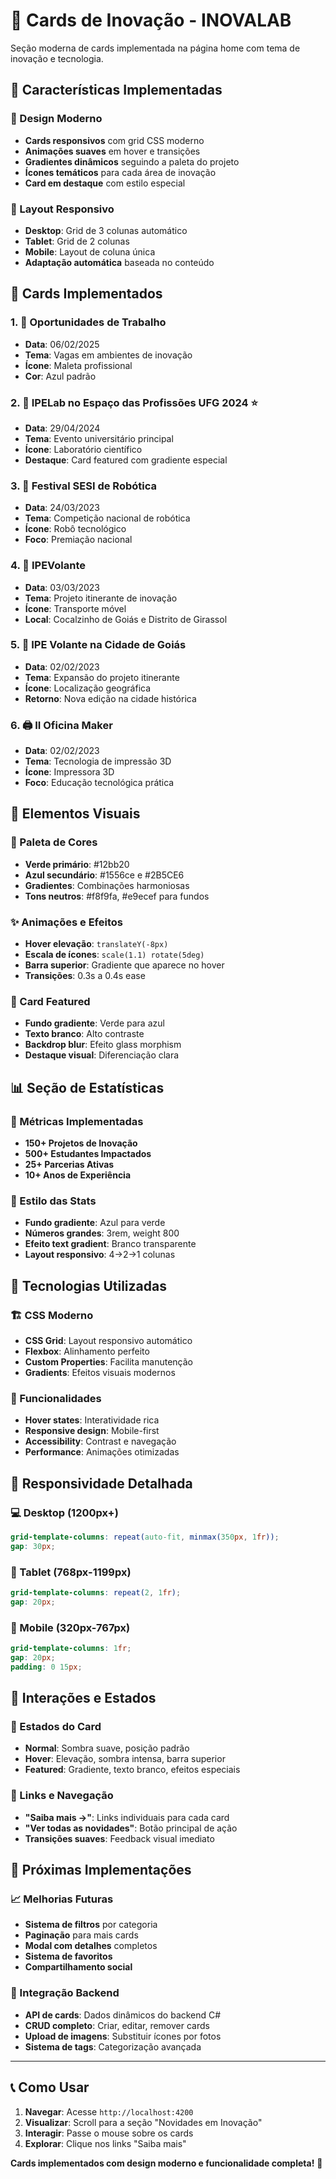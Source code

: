 # 🎴 Cards de Inovação - INOVALAB

Seção moderna de cards implementada na página home com tema de inovação e tecnologia.

## 🎯 Características Implementadas

### 🎨 Design Moderno
- **Cards responsivos** com grid CSS moderno
- **Animações suaves** em hover e transições
- **Gradientes dinâmicos** seguindo a paleta do projeto
- **Ícones temáticos** para cada área de inovação
- **Card em destaque** com estilo especial

### 📱 Layout Responsivo
- **Desktop**: Grid de 3 colunas automático
- **Tablet**: Grid de 2 colunas  
- **Mobile**: Layout de coluna única
- **Adaptação automática** baseada no conteúdo

## 🎴 Cards Implementados

### 1. 💼 Oportunidades de Trabalho
- **Data**: 06/02/2025
- **Tema**: Vagas em ambientes de inovação
- **Ícone**: Maleta profissional
- **Cor**: Azul padrão

### 2. 🔬 IPELab no Espaço das Profissões UFG 2024 ⭐
- **Data**: 29/04/2024  
- **Tema**: Evento universitário principal
- **Ícone**: Laboratório científico
- **Destaque**: Card featured com gradiente especial

### 3. 🤖 Festival SESI de Robótica
- **Data**: 24/03/2023
- **Tema**: Competição nacional de robótica
- **Ícone**: Robô tecnológico
- **Foco**: Premiação nacional

### 4. 🚌 IPEVolante  
- **Data**: 03/03/2023
- **Tema**: Projeto itinerante de inovação
- **Ícone**: Transporte móvel
- **Local**: Cocalzinho de Goiás e Distrito de Girassol

### 5. 📍 IPE Volante na Cidade de Goiás
- **Data**: 02/02/2023
- **Tema**: Expansão do projeto itinerante
- **Ícone**: Localização geográfica
- **Retorno**: Nova edição na cidade histórica

### 6. 🖨️ II Oficina Maker
- **Data**: 02/02/2023
- **Tema**: Tecnologia de impressão 3D
- **Ícone**: Impressora 3D
- **Foco**: Educação tecnológica prática

## 🎨 Elementos Visuais

### 🌈 Paleta de Cores
- **Verde primário**: #12bb20
- **Azul secundário**: #1556ce e #2B5CE6  
- **Gradientes**: Combinações harmoniosas
- **Tons neutros**: #f8f9fa, #e9ecef para fundos

### ✨ Animações e Efeitos
- **Hover elevação**: `translateY(-8px)`
- **Escala de ícones**: `scale(1.1) rotate(5deg)`
- **Barra superior**: Gradiente que aparece no hover
- **Transições**: 0.3s a 0.4s ease

### 🎪 Card Featured
- **Fundo gradiente**: Verde para azul
- **Texto branco**: Alto contraste
- **Backdrop blur**: Efeito glass morphism
- **Destaque visual**: Diferenciação clara

## 📊 Seção de Estatísticas

### 🔢 Métricas Implementadas
- **150+ Projetos de Inovação**
- **500+ Estudantes Impactados**  
- **25+ Parcerias Ativas**
- **10+ Anos de Experiência**

### 🎨 Estilo das Stats
- **Fundo gradiente**: Azul para verde
- **Números grandes**: 3rem, weight 800
- **Efeito text gradient**: Branco transparente
- **Layout responsivo**: 4→2→1 colunas

## 🔧 Tecnologias Utilizadas

### 🏗️ CSS Moderno
- **CSS Grid**: Layout responsivo automático
- **Flexbox**: Alinhamento perfeito
- **Custom Properties**: Facilita manutenção
- **Gradients**: Efeitos visuais modernos

### 🎯 Funcionalidades
- **Hover states**: Interatividade rica
- **Responsive design**: Mobile-first
- **Accessibility**: Contrast e navegação
- **Performance**: Animações otimizadas

## 📱 Responsividade Detalhada

### 💻 Desktop (1200px+)
```scss
grid-template-columns: repeat(auto-fit, minmax(350px, 1fr));
gap: 30px;
```

### 📱 Tablet (768px-1199px)
```scss
grid-template-columns: repeat(2, 1fr);
gap: 20px;
```

### 📱 Mobile (320px-767px)
```scss
grid-template-columns: 1fr;
gap: 20px;
padding: 0 15px;
```

## 🎪 Interações e Estados

### 🎯 Estados do Card
- **Normal**: Sombra suave, posição padrão
- **Hover**: Elevação, sombra intensa, barra superior
- **Featured**: Gradiente, texto branco, efeitos especiais

### 🔗 Links e Navegação
- **"Saiba mais →"**: Links individuais para cada card
- **"Ver todas as novidades"**: Botão principal de ação
- **Transições suaves**: Feedback visual imediato

## 🚀 Próximas Implementações

### 📈 Melhorias Futuras
- **Sistema de filtros** por categoria
- **Paginação** para mais cards
- **Modal com detalhes** completos
- **Sistema de favoritos**
- **Compartilhamento social**

### 🔄 Integração Backend
- **API de cards**: Dados dinâmicos do backend C#
- **CRUD completo**: Criar, editar, remover cards
- **Upload de imagens**: Substituir ícones por fotos
- **Sistema de tags**: Categorização avançada

---

## 📞 Como Usar

1. **Navegar**: Acesse `http://localhost:4200`
2. **Visualizar**: Scroll para a seção "Novidades em Inovação"
3. **Interagir**: Passe o mouse sobre os cards
4. **Explorar**: Clique nos links "Saiba mais"

**Cards implementados com design moderno e funcionalidade completa!** 🎉
